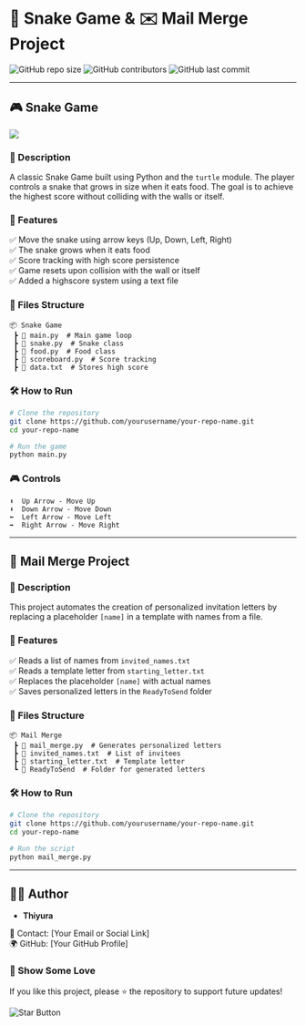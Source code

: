# 🐍 Snake Game & ✉️ Mail Merge Project

![GitHub repo size](https://img.shields.io/github/repo-size/yourusername/your-repo-name)
![GitHub contributors](https://img.shields.io/github/contributors/yourusername/your-repo-name)
![GitHub last commit](https://img.shields.io/github/last-commit/yourusername/your-repo-name)

---

## 🎮 Snake Game

![](snake2.gif)

### 📌 Description
A classic Snake Game built using Python and the `turtle` module. The player controls a snake that grows in size when it eats food. The goal is to achieve the highest score without colliding with the walls or itself.

### 🚀 Features
✅ Move the snake using arrow keys (Up, Down, Left, Right)  
✅ The snake grows when it eats food  
✅ Score tracking with high score persistence  
✅ Game resets upon collision with the wall or itself  
✅ Added a highscore system using a text file 

### 📂 Files Structure
```
📦 Snake Game
 ┣ 📜 main.py  # Main game loop
 ┣ 📜 snake.py  # Snake class
 ┣ 📜 food.py  # Food class
 ┣ 📜 scoreboard.py  # Score tracking
 ┣ 📜 data.txt  # Stores high score
```

### 🛠️ How to Run
```bash
# Clone the repository
git clone https://github.com/yourusername/your-repo-name.git
cd your-repo-name

# Run the game
python main.py
```

### 🎮 Controls
```
⬆️  Up Arrow - Move Up
⬇️  Down Arrow - Move Down
⬅️  Left Arrow - Move Left
➡️  Right Arrow - Move Right
```

---

## 📧 Mail Merge Project

### 📌 Description
This project automates the creation of personalized invitation letters by replacing a placeholder `[name]` in a template with names from a file.

### 🚀 Features
✅ Reads a list of names from `invited_names.txt`  
✅ Reads a template letter from `starting_letter.txt`  
✅ Replaces the placeholder `[name]` with actual names  
✅ Saves personalized letters in the `ReadyToSend` folder  

### 📂 Files Structure
```
📦 Mail Merge
 ┣ 📜 mail_merge.py  # Generates personalized letters
 ┣ 📜 invited_names.txt  # List of invitees
 ┣ 📜 starting_letter.txt  # Template letter
 ┗ 📂 ReadyToSend  # Folder for generated letters
```

### 🛠️ How to Run
```bash
# Clone the repository
git clone https://github.com/yourusername/your-repo-name.git
cd your-repo-name

# Run the script
python mail_merge.py
```

---

## 👨‍💻 Author
- **Thiyura**

📧 Contact: [Your Email or Social Link]  
🌍 GitHub: [Your GitHub Profile]

### 🌟 Show Some Love
If you like this project, please ⭐ the repository to support future updates!

![Star Button](https://img.shields.io/github/stars/yourusername/your-repo-name?style=social)

